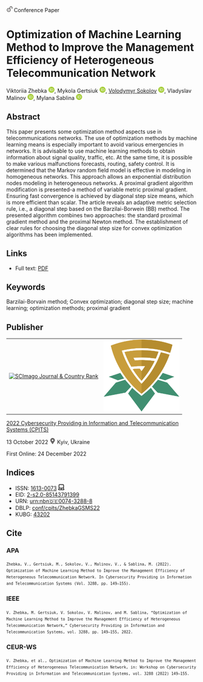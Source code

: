 <img src="/icons/unlock.svg" width="16" height="16"> Conference Paper

# Optimization of Machine Learning Method to Improve the Management Efficiency of Heterogeneous Telecommunication Network

Viktoriia Zhebka <a href="https://orcid.org/0000-0003-4051-1190" target="_blank"><img src="/icons/orcid.svg" width="16" height="16"></a>,
Mykola Gertsiuk <a href="https://orcid.org/0000-0003-2946-9673" target="_blank"><img src="/icons/orcid.svg" width="16" height="16"></a>,
<a href="/">Volodymyr Sokolov</a> <a href="https://orcid.org/0000-0002-9349-7946" target="_blank"><img src="/icons/orcid.svg" width="16" height="16"></a>,
Vladyslav Malinov <a href="https://orcid.org/0000-0002-0112-4975" target="_blank"><img src="/icons/orcid.svg" width="16" height="16"></a>,
Mylana Sablina <a href="https://orcid.org/0000-0001-9452-1867" target="_blank"><img src="/icons/orcid.svg" width="16" height="16"></a>

## Abstract

This paper presents some optimization method aspects use in telecommunications networks. The use of optimization methods by machine learning means is especially important to avoid various emergencies in networks. It is advisable to use machine learning methods to obtain information about signal quality, traffic, etc. At the same time, it is possible to make various malfunctions forecasts, routing, safety control. It is determined that the Markov random field model is effective in modeling in homogeneous networks. This approach allows an exponential distribution nodes modeling in heterogeneous networks. A proximal gradient algorithm modification is presented-a method of variable metric proximal gradient. Ensuring fast convergence is achieved by diagonal step size means, which is more efficient than scalar. The article reveals an adaptive metric selection rule, i.e., a diagonal step based on the Barzilai-Borwein (BB) method. The presented algorithm combines two approaches: the standard proximal gradient method and the proximal Newton method. The establishment of clear rules for choosing the diagonal step size for convex optimization algorithms has been implemented.

## Links

* Full text: [PDF](https://ceur-ws.org/Vol-3288/short13.pdf)

## Keywords

Barzilai-Borvain method; Convex optimization; diagonal step size; machine learning; optimization methods; proximal gradient

## Publisher

<table>
<tr>
<td>
<a href="https://www.scimagojr.com/journalsearch.php?q=21100218356&amp;tip=sid&amp;exact=no" title="SCImago Journal &amp; Country Rank"><img border="0" src="https://www.scimagojr.com/journal_img.php?id=21100218356" alt="SCImago Journal &amp; Country Rank"  /></a>
</td>
<td style="text-align: left;">
<a href="https://cpits.kubg.edu.ua/"><img src="/icons/cpits.svg" width="200"></a>
</td>
</tr>
</table>

[2022 Cybersecurity Providing in Information and Telecommunication Systems (CPITS)](https://ceur-ws.org/Vol-3288/)

13 October 2022 <img src="/icons/location-pin.svg" width="16" height="16"> Kyiv, Ukraine

First Online: 24 December 2022

## Indices

* ISSN: [1613-0073](https://portal.issn.org/resource/ISSN/1613-0073) <img src="/icons/online.svg" width="16" height="16">
* EID: [2-s2.0-85143791399](http://www.scopus.com/record/display.url?origin=inward&eid=2-s2.0-85143791399)
* URN: [urn:nbn:de:0074-3288-8](https://nbn-resolving.org/xml/urn:nbn:de:0074-3288-8)
* DBLP: [conf/cpits/ZhebkaGSMS22](https://dblp.org/rec/conf/cpits/ZhebkaGSMS22)
* KUBG: [43202](http://elibrary.kubg.edu.ua/id/eprint/43202/)

## Cite

### APA

<small>`Zhebka, V., Gertsiuk, M., Sokolov, V., Malinov, V., & Sablina, M. (2022). Optimization of Machine Learning Method to Improve the Management Efficiency of Heterogeneous Telecommunication Network. In Cybersecurity Providing in Information and Telecommunication Systems (Vol. 3288, pp. 149–155).`</small>

### IEEE

<small>`V. Zhebka, M. Gertsiuk, V. Sokolov, V. Malinov, and M. Sablina, “Optimization of Machine Learning Method to Improve the Management Efficiency of Heterogeneous Telecommunication Network,” Cybersecurity Providing in Information and Telecommunication Systems, vol. 3288, pp. 149–155, 2022.`</small>

### CEUR-WS

<small>`V. Zhebka, et al., Optimization of Machine Learning Method to Improve the Management Efficiency of Heterogeneous Telecommunication Network, in: Workshop on Cybersecurity Providing in Information and Telecommunication Systems, vol. 3288 (2022) 149–155.`</small>